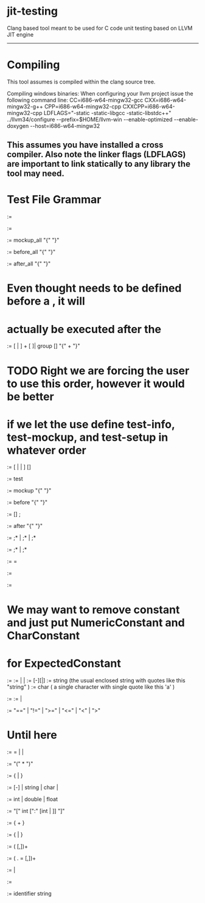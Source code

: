 jit-testing
===========

Clang based tool meant to be used for C code unit testing based on LLVM JIT engine

----------
Compiling
==========
This tool assumes is compiled within the clang source tree.

Compiling windows binaries:
When configuring your llvm project issue the following command line:
CC=i686-w64-mingw32-gcc CXX=i686-w64-mingw32-g++ CPP=i686-w64-mingw32-cpp CXXCPP=i686-w64-mingw32-cpp LDFLAGS="-static -static-libgcc -static-libstdc++" ../llvm34/configure --prefix=$HOME/llvm-win --enable-optimized --enable-doxygen --host=i686-w64-mingw32

This assumes you have installed a cross compiler. Also note the linker flags
(LDFLAGS) are important to link statically to any library the tool may need.
---------
Test File Grammar
========

<test-expr> := <test-file>

<test-file> :=  <test-group>

<global-mockup> := mockup_all "{" <mockup-fixture> "}"

<global-setup> := before_all "{" <test-fixture> "}"

<global-teardown> := after_all "{" <test-fixture> "}"

# Even thought <global-teardown> needs to be defined before a <test-definition>, it will
# actually be executed after the <test-definition>
<test-group> := [<global-mockup> | <global-setup> ] <test-definition>+ [ <global-teardown> ]| group [<identifier>] "{" <test-group>+ "}"

# TODO Right we are forcing the user to use this order, however it would be better
# if we let the use define test-info, test-mockup, and test-setup in whatever order
<test-definition> := [<test-info> | <test-mockup> | <test-setup>] <test-function> [<test-teardown>]

<test-info> := test <identifier>

<test-mockup> := mockup "{" <mockup-fixture> "}"

<test-setup> :=  before "{"  <test-fixture> "}"

<test-function> := <function-call> [<expected-result>] ;


<test-teardown> := after "{" <test-fixture> "}"

<test-fixture> := <function-call>;* | <var-assignment>;* | <expected-expression>;*

<mockup-fixture> := <mockup-function>;* | <mockup-variable>;*

<mockup-function> :=  <function-call> = <argument>

<mockup-variable> := <var-assignment>

<expected-result> :=  <comparison-operator> <expected-constant> 

# We may want to remove constant and just put NumericConstant and CharConstant
# for ExpectedConstant
<expected-constant> := <constant>
<constant> := <numeric-constant> | <string-constant>| <char-constant>
<numeric-constant> := [-][<integer>|<float>] 
<string-constant> := string (the usual enclosed string with quotes like this "string" )
<char-constant> := char ( a single character with single quote like this 'a' )

<expected-expression> := <operand> <comparison-operator> <operand>
<operand> := <constant> | <identifier>

<comparison-operator> := "==" | "!=" | ">=" | "<=" | "<" | ">"

# Until here
<var-assignment> := <identifier> = <argument> | <struct-initializer> | <buffer-alloc>

<function-call> := <function-name>"(" <function-argument>* ")"

<function-argument> := {<argument> | <buffer-alloc>}

<argument> := [-]<number> | string |  char | <array-initializer>

<number> := int | double |  float

<buffer-alloc> := "[" int [":" [int | <struct-initializer> ]] "]"

<array-initializer> := { <number>+ }

<struct-initializer> := { <initializer-list> | <designated-initializer> }

<intializer-list> := (<initializer-value> [,])+

<designated-initializer> := ( .<identifier> = <initializer-value> [,])+

<initializer-value> := <argument> | <struct-initializer> 

<function-name> := <identifier>

<identifier> := identifier string

